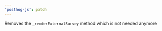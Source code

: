 ```yaml
---
'posthog-js': patch
---
```


Removes the `_renderExternalSurvey` method which is not needed anymore

